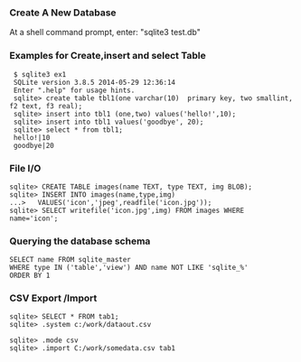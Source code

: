 ### Create A New Database
 At a shell command prompt, enter: "sqlite3 test.db"

### Examples for Create,insert and select Table
     $ sqlite3 ex1 
     SQLite version 3.8.5 2014-05-29 12:36:14 
     Enter ".help" for usage hints. 
     sqlite> create table tbl1(one varchar(10)  primary key, two smallint, f2 text, f3 real); 
     sqlite> insert into tbl1 (one,two) values('hello!',10); 
     sqlite> insert into tbl1 values('goodbye', 20); 
     sqlite> select * from tbl1; 
     hello!|10 
     goodbye|20 
### File I/O
    sqlite> CREATE TABLE images(name TEXT, type TEXT, img BLOB); 
    sqlite> INSERT INTO images(name,type,img) 
    ...>   VALUES('icon','jpeg',readfile('icon.jpg')); 
    sqlite> SELECT writefile('icon.jpg',img) FROM images WHERE name='icon'; 
### Querying the database schema
    SELECT name FROM sqlite_master 
    WHERE type IN ('table','view') AND name NOT LIKE 'sqlite_%'
    ORDER BY 1
### CSV Export /Import
    sqlite> SELECT * FROM tab1;
    sqlite> .system c:/work/dataout.csv 
    
    sqlite> .mode csv
    sqlite> .import C:/work/somedata.csv tab1

